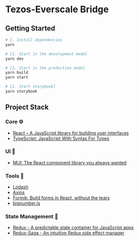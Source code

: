# Tezos-Everscale Bridge

## Getting Started

```sh
# 1. Install dependencies
yarn

# [2. Start in the development mode]
yarn dev

# [2. Start in the production mode]
yarn build
yarn start

# [2. Start storybook]
yarn storybook
```

## Project Stack

### Core ⚙️

- [React – A JavaScript library for building user interfaces](https://reactjs.org/)
- [TypeScript: JavaScript With Syntax For Types](https://www.typescriptlang.org/)

### UI 🎨

- [MUI: The React component library you always wanted](https://mui.com/)

### Tools 🔧

- [Lodash](https://lodash.com/)
- [Axios](https://axios-http.com/)
- [Formik: Build forms in React, without the tears](https://formik.org/)
- [bignumber.js](https://mikemcl.github.io/bignumber.js/)

### State Management 🏪

- [Redux - A predictable state container for JavaScript apps](https://redux.js.org/)
- [Redux-Saga - An intuitive Redux side effect manager](https://redux-saga.js.org/)
